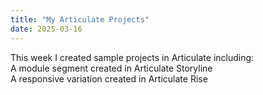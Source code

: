 ```yaml
---
title: "My Articulate Projects"
date: 2025-03-16
---
```

This week I created sample projects in Articulate including: <br>
A module segment created in Articulate Storyline <br>
A responsive variation created in Articulate Rise 

